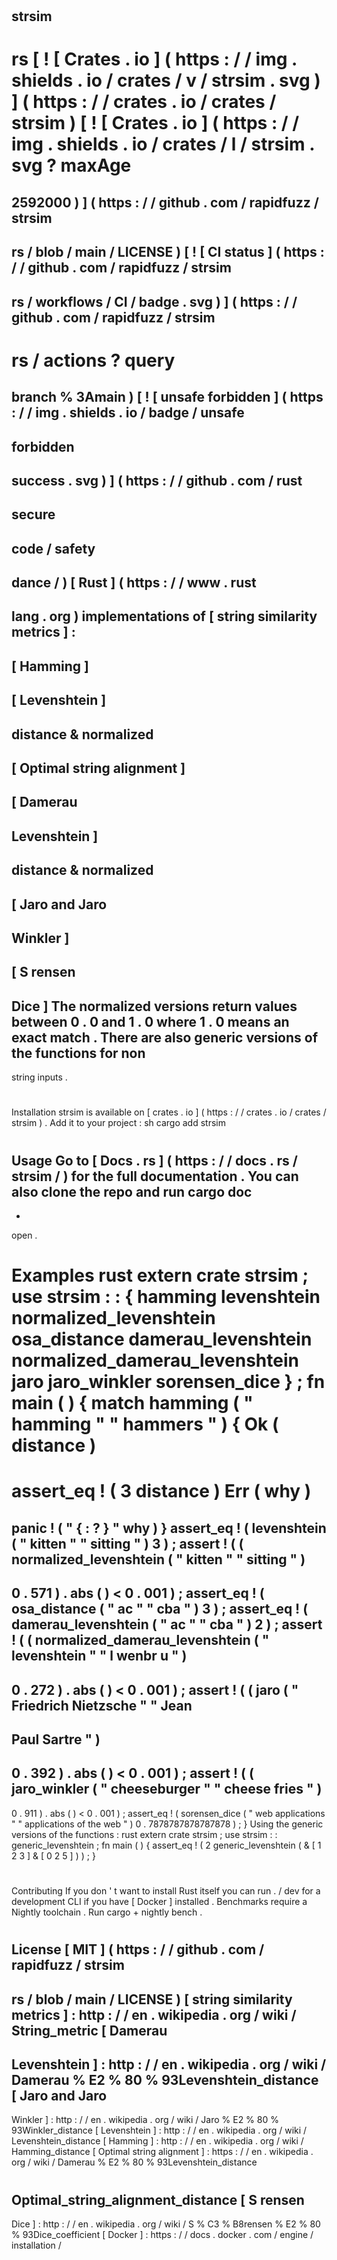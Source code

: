 #
strsim
-
rs
[
!
[
Crates
.
io
]
(
https
:
/
/
img
.
shields
.
io
/
crates
/
v
/
strsim
.
svg
)
]
(
https
:
/
/
crates
.
io
/
crates
/
strsim
)
[
!
[
Crates
.
io
]
(
https
:
/
/
img
.
shields
.
io
/
crates
/
l
/
strsim
.
svg
?
maxAge
=
2592000
)
]
(
https
:
/
/
github
.
com
/
rapidfuzz
/
strsim
-
rs
/
blob
/
main
/
LICENSE
)
[
!
[
CI
status
]
(
https
:
/
/
github
.
com
/
rapidfuzz
/
strsim
-
rs
/
workflows
/
CI
/
badge
.
svg
)
]
(
https
:
/
/
github
.
com
/
rapidfuzz
/
strsim
-
rs
/
actions
?
query
=
branch
%
3Amain
)
[
!
[
unsafe
forbidden
]
(
https
:
/
/
img
.
shields
.
io
/
badge
/
unsafe
-
forbidden
-
success
.
svg
)
]
(
https
:
/
/
github
.
com
/
rust
-
secure
-
code
/
safety
-
dance
/
)
[
Rust
]
(
https
:
/
/
www
.
rust
-
lang
.
org
)
implementations
of
[
string
similarity
metrics
]
:
-
[
Hamming
]
-
[
Levenshtein
]
-
distance
&
normalized
-
[
Optimal
string
alignment
]
-
[
Damerau
-
Levenshtein
]
-
distance
&
normalized
-
[
Jaro
and
Jaro
-
Winkler
]
-
[
S
rensen
-
Dice
]
The
normalized
versions
return
values
between
0
.
0
and
1
.
0
where
1
.
0
means
an
exact
match
.
There
are
also
generic
versions
of
the
functions
for
non
-
string
inputs
.
#
#
Installation
strsim
is
available
on
[
crates
.
io
]
(
https
:
/
/
crates
.
io
/
crates
/
strsim
)
.
Add
it
to
your
project
:
sh
cargo
add
strsim
#
#
Usage
Go
to
[
Docs
.
rs
]
(
https
:
/
/
docs
.
rs
/
strsim
/
)
for
the
full
documentation
.
You
can
also
clone
the
repo
and
run
cargo
doc
-
-
open
.
#
#
#
Examples
rust
extern
crate
strsim
;
use
strsim
:
:
{
hamming
levenshtein
normalized_levenshtein
osa_distance
damerau_levenshtein
normalized_damerau_levenshtein
jaro
jaro_winkler
sorensen_dice
}
;
fn
main
(
)
{
match
hamming
(
"
hamming
"
"
hammers
"
)
{
Ok
(
distance
)
=
>
assert_eq
!
(
3
distance
)
Err
(
why
)
=
>
panic
!
(
"
{
:
?
}
"
why
)
}
assert_eq
!
(
levenshtein
(
"
kitten
"
"
sitting
"
)
3
)
;
assert
!
(
(
normalized_levenshtein
(
"
kitten
"
"
sitting
"
)
-
0
.
571
)
.
abs
(
)
<
0
.
001
)
;
assert_eq
!
(
osa_distance
(
"
ac
"
"
cba
"
)
3
)
;
assert_eq
!
(
damerau_levenshtein
(
"
ac
"
"
cba
"
)
2
)
;
assert
!
(
(
normalized_damerau_levenshtein
(
"
levenshtein
"
"
l
wenbr
u
"
)
-
0
.
272
)
.
abs
(
)
<
0
.
001
)
;
assert
!
(
(
jaro
(
"
Friedrich
Nietzsche
"
"
Jean
-
Paul
Sartre
"
)
-
0
.
392
)
.
abs
(
)
<
0
.
001
)
;
assert
!
(
(
jaro_winkler
(
"
cheeseburger
"
"
cheese
fries
"
)
-
0
.
911
)
.
abs
(
)
<
0
.
001
)
;
assert_eq
!
(
sorensen_dice
(
"
web
applications
"
"
applications
of
the
web
"
)
0
.
7878787878787878
)
;
}
Using
the
generic
versions
of
the
functions
:
rust
extern
crate
strsim
;
use
strsim
:
:
generic_levenshtein
;
fn
main
(
)
{
assert_eq
!
(
2
generic_levenshtein
(
&
[
1
2
3
]
&
[
0
2
5
]
)
)
;
}
#
#
Contributing
If
you
don
'
t
want
to
install
Rust
itself
you
can
run
.
/
dev
for
a
development
CLI
if
you
have
[
Docker
]
installed
.
Benchmarks
require
a
Nightly
toolchain
.
Run
cargo
+
nightly
bench
.
#
#
License
[
MIT
]
(
https
:
/
/
github
.
com
/
rapidfuzz
/
strsim
-
rs
/
blob
/
main
/
LICENSE
)
[
string
similarity
metrics
]
:
http
:
/
/
en
.
wikipedia
.
org
/
wiki
/
String_metric
[
Damerau
-
Levenshtein
]
:
http
:
/
/
en
.
wikipedia
.
org
/
wiki
/
Damerau
%
E2
%
80
%
93Levenshtein_distance
[
Jaro
and
Jaro
-
Winkler
]
:
http
:
/
/
en
.
wikipedia
.
org
/
wiki
/
Jaro
%
E2
%
80
%
93Winkler_distance
[
Levenshtein
]
:
http
:
/
/
en
.
wikipedia
.
org
/
wiki
/
Levenshtein_distance
[
Hamming
]
:
http
:
/
/
en
.
wikipedia
.
org
/
wiki
/
Hamming_distance
[
Optimal
string
alignment
]
:
https
:
/
/
en
.
wikipedia
.
org
/
wiki
/
Damerau
%
E2
%
80
%
93Levenshtein_distance
#
Optimal_string_alignment_distance
[
S
rensen
-
Dice
]
:
http
:
/
/
en
.
wikipedia
.
org
/
wiki
/
S
%
C3
%
B8rensen
%
E2
%
80
%
93Dice_coefficient
[
Docker
]
:
https
:
/
/
docs
.
docker
.
com
/
engine
/
installation
/
